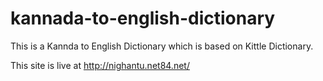 kannada-to-english-dictionary
=============================

This is a Kannda to English Dictionary which is based on Kittle Dictionary. 

This site is live at http://nighantu.net84.net/
